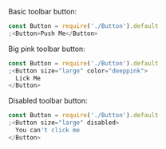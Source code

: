 Basic toolbar button:

```jsx
const Button = require('./Button').default
;<Button>Push Me</Button>
```

Big pink toolbar button:

```jsx
const Button = require('./Button').default
;<Button size="large" color="deeppink">
  Lick Me
</Button>
```

Disabled toolbar button:

```jsx
const Button = require('./Button').default
;<Button size="large" disabled>
  You can't click me
</Button>
```
